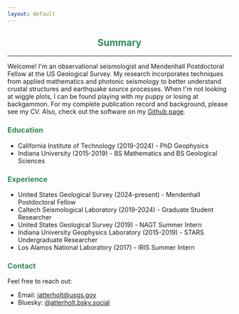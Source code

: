 ```yaml
---
layout: default
---
```

<h2 align="center" style="color:SeaGreen">
  Summary
</h2>

* * *

Welcome! I'm an observational seismologist and Mendenhall Postdoctoral Fellow at the US Geological Survey. My research incorporates techniques from applied mathematics and photonic seismology to better understand crustal structures and earthquake source processes. When I'm not looking at wiggle plots, I can be found playing with my puppy or losing at backgammon. For my complete publication record and background, please see my CV. Also, check out the software on my [Github page](https://github.com/atterholt).

<h3 style="color:SeaGreen">
  Education
</h3>
<ul class="a">
  <li>California Institute of Technology (2019-2024) - PhD Geophysics</li>
  <li>Indiana University (2015-2019) - BS Mathematics and BS Geological Sciences</li>
</ul>
    
<h3 style="color:SeaGreen">
  Experience
</h3>

*   United States Geological Survey (2024-present) - Mendenhall Postdoctoral Fellow
*   Caltech Seismological Laboratory (2019-2024) - Graduate Student Researcher
*   United States Geological Survey (2019) - NAGT Summer Intern
*   Indiana University Geophysics Laboratory (2015-2019) - STARS Undergraduate Researcher
*   Los Alamos National Laboratory (2017) - IRIS Summer Intern

<h3 style="color:SeaGreen">
  Contact
</h3>

Feel free to reach out:

*   Email: jatterholt@usgs.gov
*   Bluesky: [@atterholt.bsky.social](https://bsky.app/profile/atterholt.bsky.social)
